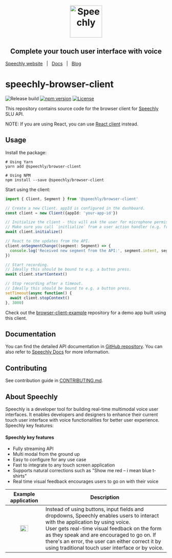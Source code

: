 <h1 align="center">
<a href="https://www.speechly.com/?utm_source=github&utm_medium=browser-client&utm_campaign=header"><img src="https://www.speechly.com/images/logo.png" height="100" alt="Speechly"></a>
</h1>
<h2 align="center">
Complete your touch user interface with voice
</h2>

[Speechly website](https://www.speechly.com/?utm_source=github&utm_medium=browser-client&utm_campaign=header)&nbsp;&nbsp;&nbsp;|&nbsp;&nbsp;&nbsp;[Docs](https://www.speechly.com/docs/?utm_source=github&utm_medium=browser-client&utm_campaign=headere)&nbsp;&nbsp;&nbsp;|&nbsp;&nbsp;&nbsp;[Blog](https://www.speechly.com/blog/?utm_source=github&utm_medium=browser-client&utm_campaign=header)

# speechly-browser-client

![Release build](https://github.com/speechly/browser-client/workflows/Release%20build/badge.svg?branch=master&event=release)
[![npm version](https://badge.fury.io/js/%40speechly%2Fbrowser-client.svg)](https://badge.fury.io/js/%40speechly%2Fbrowser-client)
[![License](http://img.shields.io/:license-mit-blue.svg)](LICENSE)

This repository contains source code for the browser client for [Speechly](https://www.speechly.com/) SLU API.

NOTE: If you are using React, you can use [React client](https://github.com/speechly/react-client) instead.

## Usage

Install the package:

```shell
# Using Yarn
yarn add @speechly/browser-client

# Using NPM
npm install --save @speechly/browser-client
```

Start using the client:

```typescript
import { Client, Segment } from '@speechly/browser-client'

// Create a new Client. appId is configured in the dashboard.
const client = new Client({appId: 'your-app-id'})

// Initialize the client - this will ask the user for microphone permissions and establish the connection to Speechly API.
// Make sure you call `initlialize` from a user action handler (e.g. from a button press handler).
await client.initialize()

// React to the updates from the API.
client.onSegmentChange((segment: Segment) => {
  console.log('Received new segment from the API:', segment.intent, segment.entities, segment.words, segment.isFinal)
})

// Start recording.
// Ideally this should be bound to e.g. a button press.
await client.startContext()

// Stop recording after a timeout.
// Ideally this should be bound to e.g. a button press.
setTimeout(async function() {
  await client.stopContext()
}, 3000)
```

Check out the [browser-client-example](https://github.com/speechly/browser-client-example) repository for a demo app built using this client.

## Documentation

You can find the detailed API documentation in [GitHub repository](https://github.com/speechly/browser-client/blob/master/docs/modules/_index_d_.md).
You can also refer to [Speechly Docs](https://www.speechly.com/docs/?utm_source=github&utm_medium=browser-client&utm_campaign=text) for more information.

## Contributing

See contribution guide in [CONTRIBUTING.md](https://github.com/speechly/browser-client/blob/master/CONTRIBUTING.md).

## About Speechly

Speechly is a developer tool for building real-time multimodal voice user interfaces. It enables developers and designers to enhance their current touch user interface with voice functionalities for better user experience. Speechly key features:

#### Speechly key features

- Fully streaming API
- Multi modal from the ground up
- Easy to configure for any use case
- Fast to integrate to any touch screen application
- Supports natural corrections such as "Show me red – i mean blue t-shirts"
- Real time visual feedback encourages users to go on with their voice

|                  Example application                  | Description                                                                                                                                                                                                                                                                                                                               |
| :---------------------------------------------------: | ----------------------------------------------------------------------------------------------------------------------------------------------------------------------------------------------------------------------------------------------------------------------------------------------------------------------------------------- |
| <img src="https://i.imgur.com/v9o1JHf.gif" width=50%> | Instead of using buttons, input fields and dropdowns, Speechly enables users to interact with the application by using voice. <br />User gets real-time visual feedback on the form as they speak and are encouraged to go on. If there's an error, the user can either correct it by using traditional touch user interface or by voice. |
